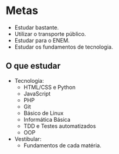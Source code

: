 # Metas

- Estudar bastante.
- Utilizar o transporte público.
- Estudar para o ENEM.
- Estudar os fundamentos de tecnologia.

## O que estudar

- Tecnologia:
  - HTML/CSS e Python
  - JavaScript
  - PHP
  - Git
  - Básico de Linux
  - Informática Básica
  - TDD e Testes automatizados
  - OOP
- Vestibular:
  - Fundamentos de cada matéria.